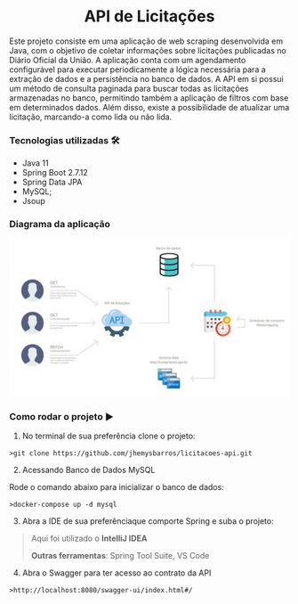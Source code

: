 <h1  align="center">API de Licitações</h1>  

Este projeto consiste em uma aplicação de web scraping desenvolvida em Java, com o objetivo de coletar informações sobre licitações publicadas no Diário Oficial da União. A aplicação conta com um agendamento configurável para executar periodicamente a lógica necessária para a extração de dados e a persistência no banco de dados. A API em si possui um método de consulta paginada para buscar todas as licitações armazenadas no banco, permitindo também a aplicação de filtros com base em determinados dados. Além disso, existe a possibilidade de atualizar uma licitação, marcando-a como lida ou não lida.

### Tecnologias utilizadas :hammer_and_wrench:

- Java 11
- Spring Boot 2.7.12
- Spring Data JPA
- MySQL;
- Jsoup

### Diagrama da aplicação

![diagrama-aplicacao](diagrama-aplicacao.jpg)

### Como rodar o projeto :arrow_forward:

1. No terminal de sua preferência clone o projeto:
```
>git clone https://github.com/jhemysbarros/licitacoes-api.git
```
2. Acessando Banco de Dados MySQL

Rode o comando abaixo para inicializar o banco de dados:
```
>docker-compose up -d mysql 
```

3. Abra a IDE de sua preferênciaque comporte Spring e suba o projeto:

> Aqui foi utilizado o **IntelliJ IDEA**
>
>**Outras ferramentas**: Spring Tool Suite, VS Code

4. Abra o Swagger para ter acesso ao contrato da API
 ```
>http://localhost:8080/swagger-ui/index.html#/ 
```